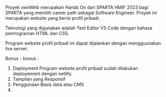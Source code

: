 Proyek ownWeb merupakan Hands On dari SPARTA HMIF 2023 bagi SPARTA yang memilih career path sebagai Software Engineer. Proyek ini merupakan website yang berisi profil pribadi.

Teknologi yang digunakan adalah Text Editor VS Code dengan bahasa pemrograman HTML dan CSS.

Program website profil pribadi ini dapat dijalankan dengan mengguunakan live server.

Bonus - bonus :
1. Deployment
  Program website profil pribadi sudah dilakukan deployement dengan netlify.
2. Tampilan yang Responsif
3. Penggunaan Basis data atau CMS
5. 
 
 
